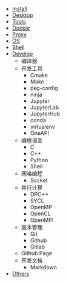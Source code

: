- [Install](./Install)
- [Desktop](Linux_Desktop)
- [Tools](./Tools)
- [Docker](./Docker)
- [Proxy](./Proxy)
- [OS](./OS)
- [Shell](./Shell)
- [Develop](./Develop)
  - 编译器
  - 开发工具
    - Cmake
    - Make
    - pkg-config
    - ninja
    - Jupyter
    - JupyterLab
    - JupyterHub
    - conda
    - virtualenv
    - OneAPI
  - 编程语言
    - C
    - C++
    - Python
    - Shell
  - 网咯编程
    - Socket
  - 并行计算
    - DPC++
    - SYCL
    - OpenMP
    - OpenCL
    - OpenMPI
  - 版本管理
    - Git
    - Github
    - Gitlab
  - Github Page
  - 开发文档
    - Markdown 
- [Others](./Others)

